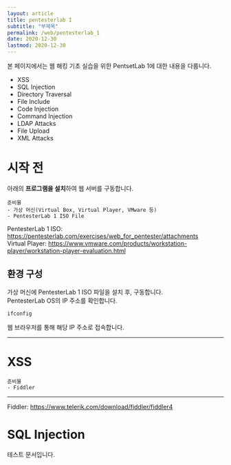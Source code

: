 ```yaml
---
layout: article
title: pentesterlab I
subtitle: "부제목"
permalink: /web/pentesterlab_1
date: 2020-12-30
lastmod: 2020-12-30
---
```

본 페이지에서는 웹 해킹 기초 실습을 위한 PentsetLab 1에 대한 내용을 다룹니다.
- XSS
- SQL Injection
- Directory Traversal
- File Include
- Code Injection
- Command Injection
- LDAP Attacks
- File Upload
- XML Attacks

# 시작 전
아래의 **프로그램을 설치**하여 웹 서버를 구동합니다.

```
준비물
- 가상 머신(Virtual Box, Virtual Player, VMware 등)
- PentesterLab 1 ISO File
```

PentesterLab 1 ISO: <https://pentesterlab.com/exercises/web_for_pentester/attachments>  
Virtual Player: <https://www.vmware.com/products/workstation-player/workstation-player-evaluation.html>

## 환경 구성
가상 머신에 PentesterLab 1 ISO 파일을 설치 후, 구동합니다.  
PentesterLab OS의 IP 주소를 확인합니다.  
```
ifconfig
```
웹 브라우저를 통해 해당 IP 주소로 접속합니다.  

---

# XSS
```
준비물
- Fiddler
```
---
Fiddler: <https://www.telerik.com/download/fiddler/fiddler4>

# SQL Injection
테스트 문서입니다.
